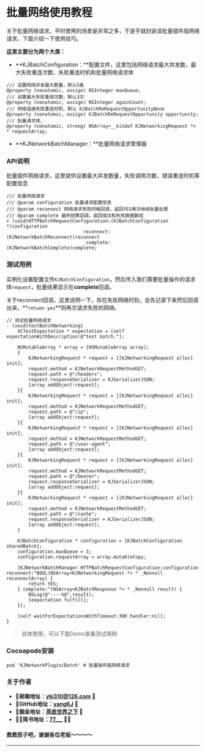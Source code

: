 # 批量网络使用教程

关于批量网络请求，平时使用的场景是非常之多，于是乎就封装该批量插件版网络请求，下面介绍一下使用技巧。

**这里主要分为两个大类：**

- **KJBatchConfiguration：**配置文件，这里包括网络请求最大并发数，最大失败重连次数，失败重连时机和批量网络请求体

```
/// 设置网络并发最大数量，默认5条
@property (nonatomic, assign) NSInteger maxQueue;
/// 设置最大失败重调次数，默认3次
@property (nonatomic, assign) NSInteger againCount;
/// 网络连接失败重连时机，默认 KJBatchReRequestOpportunityNone
@property (nonatomic, assign) KJBatchReRequestOpportunity opportunity;
/// 批量请求体，
@property (nonatomic, strong) NSArray<__kindof KJNetworkingRequest *> * requestArray;
```

- **KJNetworkBatchManager：**批量网络请求管理器

### API说明

批量插件网络请求，这里提供设置最大并发数量，失败调用次数，错误重连时机等配置信息

```
/// 批量网络请求
/// @param configuration 批量请求配置信息
/// @param reconnect 网络请求失败时候回调，返回YES再次继续批量处理
/// @param complete 最终结果回调，返回成功和失败数据数组
+ (void)HTTPBatchRequestConfiguration:(KJBatchConfiguration *)configuration
                            reconnect:(KJNetworkBatchReconnect)reconnect
                             complete:(KJNetworkBatchComplete)complete;
```

### 测试用例
实例化设置配置文件`KJBatchConfiguration`，然后传入我们需要批量操作的请求体`request`，批量结果显示在**complete**回调。

关于reconnect回调，这里说明一下，存在失败网络时刻，会先记录下来然后回调出来，**`retuen yes`**则再次请求失败的网络。

```
// 测试批量网络请求
- (void)testBatchNetworking{
    XCTestExpectation * expectation = [self expectationWithDescription:@"test batch."];
    
    NSMutableArray * array = [NSMutableArray array];
    {
        KJNetworkingRequest * request = [[KJNetworkingRequest alloc] init];
        request.method = KJNetworkRequestMethodGET;
        request.path = @"/headers";
        request.responseSerializer = KJSerializerJSON;
        [array addObject:request];
    }{
        KJNetworkingRequest * request = [[KJNetworkingRequest alloc] init];
        request.method = KJNetworkRequestMethodGET;
        request.path = @"/ip";
        [array addObject:request];
    }{
        KJNetworkingRequest * request = [[KJNetworkingRequest alloc] init];
        request.method = KJNetworkRequestMethodGET;
        request.path = @"/user-agent";
        [array addObject:request];
    }{
        KJNetworkingRequest * request = [[KJNetworkingRequest alloc] init];
        request.method = KJNetworkRequestMethodGET;
        request.path = @"/bearer";
        request.responseSerializer = KJSerializerJSON;
        [array addObject:request];
    }{
        KJNetworkingRequest * request = [[KJNetworkingRequest alloc] init];
        request.method = KJNetworkRequestMethodGET;
        request.path = @"/cache";
        request.responseSerializer = KJSerializerJSON;
        [array addObject:request];
    }
    
    KJBatchConfiguration * configuration = [KJBatchConfiguration sharedBatch];
    configuration.maxQueue = 3;
    configuration.requestArray = array.mutableCopy;
    
    [KJNetworkBatchManager HTTPBatchRequestConfiguration:configuration reconnect:^BOOL(NSArray<KJNetworkingRequest *> * _Nonnull reconnectArray) {
        return YES;
    } complete:^(NSArray<KJBatchResponse *> * _Nonnull result) {
        NSLog(@"----%@",result);
        [expectation fulfill];
    }];
    
    [self waitForExpectationsWithTimeout:300 handler:nil];
}
```

> 具体使用，可以下载Demo查看测试用例

### Cocoapods安装
```
pod 'KJNetworkPlugin/Batch' # 批量插件版网络请求
```

### 关于作者
- 🎷**邮箱地址：[ykj310@126.com](ykj310@126.com) 🎷**
- 🎸**GitHub地址：[yangKJ](https://github.com/yangKJ) 🎸**
- 🎺**掘金地址：[茶底世界之下](https://juejin.cn/user/1987535102554472/posts) 🎺**
- 🚴🏻**简书地址：[77___](https://www.jianshu.com/u/c84c00476ab6) 🚴🏻**

#### 救救孩子吧，谢谢各位老板～～～～

-----
